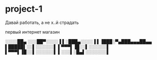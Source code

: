 ﻿# project-1

Давай работать, а не х..й страдать 


первый интернет магазин


░░░░██▄
░░░██▀░░░░▐
▌░███▄░░░░▐
▌▐███░▀▄███▄▄▄██▄▄
▌█████▌░░▌░░░░░░▌
▌▀▀▀▌▐█░░▌░░░░░░▌
▌▀▀▀▌▐█░░▌░░░░░░▌
▌░░░▌░█▄▌░░░░░░░▌
